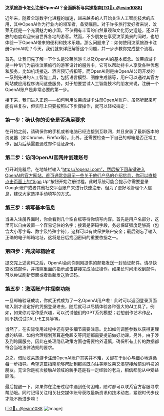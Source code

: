 **汶莱旅游卡怎么注册OpenAI？全面解析与实操指南[[TG💪+ @esim1088](https://t.me/s/esim1088)]**

近年来，随着全球数字化进程的加速，越来越多的人开始关注人工智能技术的应用，其中OpenAI作为行业内的领军者，备受瞩目。对于许多旅行爱好者来说，汶莱无疑是一个充满魅力的小国，不仅拥有丰富的自然景观和文化历史遗迹，还以开放的态度欢迎来自世界各地的游客。然而，不少朋友在享受汶莱美景的同时，也想体验一下OpenAI带来的便利和技术乐趣。那么问题来了：如何使用汶莱旅游卡注册OpenAI呢？今天，我们就来详细解答这个问题，并一步步教你完成整个流程。

首先，让我们先了解一下什么是汶莱旅游卡以及OpenAI的基本概念。汶莱旅游卡是一种专门为前往汶莱旅行的游客设计的服务卡，它可以帮助持卡人享受各种优惠和服务，比如机场接送、酒店预订折扣等。而OpenAI则是由OpenAI公司开发的一系列先进的人工智能工具，包括语言模型、图像生成器等，用户可以通过其官方网站或应用程序访问这些服务。对于想要尝试人工智能技术的朋友来说，注册一个OpenAI账户是非常必要的第一步。

接下来，我们进入正题——如何利用汶莱旅游卡注册OpenAI账户。虽然听起来可能有些复杂，但实际上只要按照以下步骤操作，就可以轻松搞定：

### 第一步：确认你的设备是否满足要求

在开始之前，请确保你的手机或者电脑已经连接到互联网，并且安装了最新版本的浏览器（如Chrome、Firefox等）。此外，还需要检查一下自己的邮箱是否正常工作，因为后续需要通过邮件验证身份。

### 第二步：访问OpenAI官网并创建账号

打开浏览器后，在地址栏输入“https://openai.com”，然后按下回车键进入OpenAI的官方网站。首页通常会展示一些关于他们产品的介绍信息，你可以直接点击页面上的“Sign Up”按钮开始注册过程。此时系统可能会提示你需要登录Google账户或者其他社交平台账户来进行快速注册，但为了更好地管理个人信息，建议大家选择手动填写的方式。

### 第三步：填写基本信息

当进入注册界面时，你会看到几个空白框等待你填写内容。首先是用户名部分，这里可以自由设置一个容易记住的名字；接着是密码字段，务必保证强度足够高（包含大小写字母、数字及特殊字符），这样可以有效保护账户安全；最后别忘了输入正确的电子邮箱地址，这将是日后找回密码的重要依据之一。

### 第四步：完成邮箱验证

提交完上述资料之后，OpenAI会向你刚刚提供的邮箱发送一封验证邮件。请尽快查收该邮件，并按照里面的指示点击链接完成验证操作。如果长时间未收到邮件，可以尝试刷新页面或者重新发送验证码。

### 第五步：激活账户并探索功能

一旦邮箱验证成功，你就正式成为了一名OpenAI用户啦！此时可以返回登录页面输入刚才设定好的凭据登录进去，随后就可以尽情体验各种强大的AI工具了。例如，如果你对写作感兴趣，可以试试他们的GPT系列模型；若想创作艺术作品，则不妨试试DALL-E工具等等。

当然了，在实际使用过程中还有更多细节需要注意。比如如何调整参数以获得更理想的结果、如何合理规划预算避免超支等问题都需要提前做好功课。另外，由于涉及到跨国服务，因此在处理隐私政策方面也需要格外谨慎，确保所有上传的数据都符合当地法律法规的要求。

总之，借助汶莱旅游卡注册OpenAI账户其实并不难，关键在于耐心与细心地遵循每一步指导。希望这篇指南能够帮助到那些既向往美丽汶莱又渴望接触前沿科技的朋友。无论你是初次接触AI领域的新手还是有一定经验的老鸟，相信都能从中受益匪浅。

最后提醒一下，如果你在注册过程中遇到任何困难，随时都可以联系官方客服寻求帮助哦。同时记得关注相关社交媒体账号获取最新资讯和技术动态，紧跟时代步伐才能不断进步嘛！

[[TG💪+ @esim1088](https://t.me/s/esim1088) ![Image](https://i.postimg.cc/4NQfJmqS/Snipaste-2025-05-13-00-14-12.png)]
